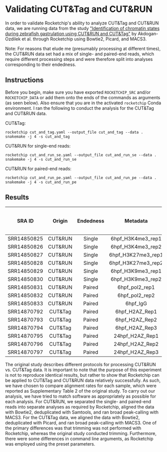 # Validating CUT&Tag and CUT&RUN

In order to validate Rocketchip's ability to analyze CUT&Tag and CUT&RUN data, we are running data from the study ["Identification of chromatin states during zebrafish gastrulation using CUT&RUN and CUT&Tag"](https://www.ncbi.nlm.nih.gov/pmc/articles/PMC8976701/) by Akdogan-Ozdilek et al. through Rocketchip using Bowtie2, Picard, and MACS3.

Note: For reasons that elude me (presumably processing at different times), the CUT&RUN data set had a mix of single- and paired-end reads, which require different processing steps and were therefore split into analyses corresponding to their endedness.

## Instructions

Before you begin, make sure you have exported `ROCKETCHIP_SRC` and/or `ROCKETCHIP_DATA` or add them onto the ends of the commands as arguments (as seen below). Also ensure that you are in the activated `rocketchip` Conda environment. I ran the following to conduct the analysis for the CUT&Tag and CUT&RUN data.

CUT&Tag:

```
rocketchip cut_and_tag.yaml --output_file cut_and_tag --data .
snakemake -j 4 -s cut_and_tag
```

CUT&RUN for single-end reads:

```
rocketchip cut_and_run_se.yaml --output_file cut_and_run_se --data .
snakemake -j 4 -s cut_and_run_se
```

CUT&RUN for paired-end reads:

```
rocketchip cut_and_run_pe.yaml --output_file cut_and_run_pe --data .
snakemake -j 4 -s cut_and_run_pe
```

## Results

| SRA ID       | Origin   | Endedness | Metadata               | Raw Reads    | Aligned Reads | % Aligned (Akdogan-Ozdilek et. al) | % Aligned (Rocketchip)  |
| :----------: | :------: | :-------: | :--------------------: | :----------: | :-----------: | :--------------------------------: | :---------------------: |
| SRR14850825  | CUT&RUN  | Single    | 6hpf_H3K4me3_rep1      | 31,343,063   | 23,967,960    | 77.19%                             |                         |
| SRR14850826  | CUT&RUN  | Single    | 6hpf_H3K4me3_rep2      | 70,960,918   | 53,529,863    | 76.16%                             |                         |
| SRR14850827  | CUT&RUN  | Single    | 6hpf_H3K27me3_rep1     | 26,960,471   | 18,939,978    | 70.93%                             |                         |
| SRR14850828  | CUT&RUN  | Single    | 6hpf_H3K27me3_rep2     | 27,851,277   | 19,356,459    | 70.16%                             |                         |
| SRR14850829  | CUT&RUN  | Single    | 6hpf_H3K9me3_rep1      | 22,214,067   | 4,830,123     | 22.03%                             |                         |
| SRR14850830  | CUT&RUN  | Single    | 6hpf_H3K9me3_rep2      | 43,462,568   | 9,922,627     | 23.13%                             |                         |
| SRR14850831  | CUT&RUN  | Paired    | 6hpf_pol2_rep1         | 9,842,850    | 7,214,488     | 73.38%                             |                         |
| SRR14850832  | CUT&RUN  | Paired    | 6hpf_pol2_rep2         | 5,707,930    | 4,137,608     | 72.58%                             |                         |
| SRR14850833  | CUT&RUN  | Paired    | 6hpf_IgG               | 8,094,912    | 4,777,942     | 59.14%                             |                         |
| SRR14870792  | CUT&Tag  | Paired    | 6hpf_H2AZ_Rep1         | 1,233,216    | 1,126,474     | 91.34%                             |                         |
| SRR14870793  | CUT&Tag  | Paired    | 6hpf_H2AZ_Rep2         | 1,447,412    | 1,305,818     | 90.22%                             |                         |
| SRR14870794  | CUT&Tag  | Paired    | 6hpf_H2AZ_Rep3         | 3,135,635    | 2,847,270     | 90.80%                             |                         |
| SRR14870795  | CUT&Tag  | Paired    | 24hpf_H2AZ_Rep1        | 23,376,962   | 21,779,997    | 93.17%                             |                         |
| SRR14870796  | CUT&Tag  | Paired    | 24hpf_H2AZ_Rep2        | 28,652,092   | 26,947,558    | 94.05%                             |                         |
| SRR14870797  | CUT&Tag  | Paired    | 24hpf_H2AZ_Rep3        | 23,810,168   | 22,288,633    | 93.61%                             |                         |

The original study describes different protocols for processing CUT&RUN vs. CUT&Tag data. It is important to note that the purpose of this experiment is not to reproduce identical results, but rather to show that Rocketchip can be applied to CUT&Tag and CUT&RUN data relatively successfully. As such, we have chosen to compare alignment rates for each sample, which were reported as Supplementary Table 2 of the original study. To carry out our analysis, we have tried to match software as appropriately as possible for each analysis. For CUT&RUN, we separated the single- and paired-end reads into separate analyses as required by Rocketchip, aligned the data with Bowtie2, deduplicated with Samtools, and ran broad peak-calling with MACS3. For the CUT&Tag data, we aligned the data with Bowtie2, deduplicated with Picard, and ran broad peak-calling with MACS3. One of the primary differences was that trimming was not performed with Rocketchip, whereas the original study conducted trimming. Furthermore, there were some differences in command line arguments, as Rocketchip was employed using the preset parameters. 
